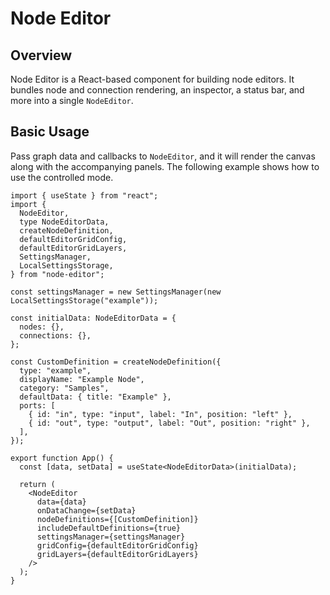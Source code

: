 # Node Editor

## Overview

Node Editor is a React-based component for building node editors. It bundles node and connection rendering, an inspector, a status bar, and more into a single `NodeEditor`.

## Basic Usage

Pass graph data and callbacks to `NodeEditor`, and it will render the canvas along with the accompanying panels. The following example shows how to use the controlled mode.

```tsx
import { useState } from "react";
import {
  NodeEditor,
  type NodeEditorData,
  createNodeDefinition,
  defaultEditorGridConfig,
  defaultEditorGridLayers,
  SettingsManager,
  LocalSettingsStorage,
} from "node-editor";

const settingsManager = new SettingsManager(new LocalSettingsStorage("example"));

const initialData: NodeEditorData = {
  nodes: {},
  connections: {},
};

const CustomDefinition = createNodeDefinition({
  type: "example",
  displayName: "Example Node",
  category: "Samples",
  defaultData: { title: "Example" },
  ports: [
    { id: "in", type: "input", label: "In", position: "left" },
    { id: "out", type: "output", label: "Out", position: "right" },
  ],
});

export function App() {
  const [data, setData] = useState<NodeEditorData>(initialData);

  return (
    <NodeEditor
      data={data}
      onDataChange={setData}
      nodeDefinitions={[CustomDefinition]}
      includeDefaultDefinitions={true}
      settingsManager={settingsManager}
      gridConfig={defaultEditorGridConfig}
      gridLayers={defaultEditorGridLayers}
    />
  );
}
```
